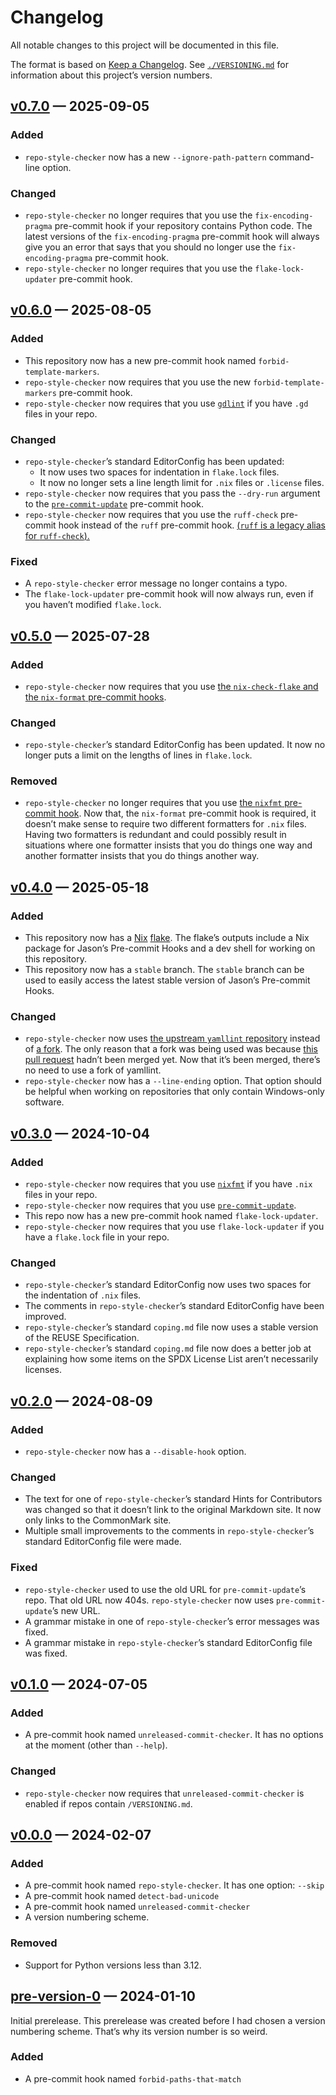 <!--
SPDX-License-Identifier: CC0-1.0
SPDX-FileCopyrightText: 2024 Jason Yundt <jason@jasonyundt.email>
-->

# Changelog

All notable changes to this project will be documented in this file.

The format is based on
[Keep a Changelog](https://keepachangelog.com/en/1.1.0/). See
[`./VERSIONING.md`](./VERSIONING.md) for information about this
project’s version numbers.

## [v0.7.0] — 2025-09-05

### Added

- `repo-style-checker` now has a new `--ignore-path-pattern`
command-line option.

### Changed

- `repo-style-checker` no longer requires that you use the
`fix-encoding-pragma` pre-commit hook if your repository contains
Python code. The latest versions of the `fix-encoding-pragma` pre-commit
hook will always give you an error that says that you should no longer
use the `fix-encoding-pragma` pre-commit hook.
- `repo-style-checker` no longer requires that you use the
`flake-lock-updater` pre-commit hook.

## [v0.6.0] — 2025-08-05

### Added

- This repository now has a new pre-commit hook named
`forbid-template-markers`.
- `repo-style-checker` now requires that you use the new
`forbid-template-markers` pre-commit hook.
- `repo-style-checker` now requires that you use [`gdlint`] if you have
`.gd` files in your repo.

### Changed

- `repo-style-checker`’s standard EditorConfig has been updated:
    - It now uses two spaces for indentation in `flake.lock` files.
    - It now no longer sets a line length limit for `.nix` files or
    `.license` files.
- `repo-style-checker` now requires that you pass the `--dry-run`
argument to the  [`pre-commit-update`] pre-commit hook.
- `repo-style-checker` now requires that you use the `ruff-check`
pre-commit hook instead of the `ruff` pre-commit hook. [(`ruff` is a
legacy alias for `ruff-check`).][legacy alias]

### Fixed

- A `repo-style-checker` error message no longer contains a typo.
- The `flake-lock-updater` pre-commit hook will now always run, even if
you haven’t modified `flake.lock`.

## [v0.5.0] — 2025-07-28

### Added

- `repo-style-checker` now requires that you use [the
`nix-check-flake` and the `nix-format` pre-commit
hooks](https://codeberg.org/hxr404/nix-pre-commit-hooks).

### Changed

- `repo-style-checker`’s standard EditorConfig has been updated. It now
no longer puts a limit on the lengths of lines in `flake.lock`.

### Removed

- `repo-style-checker` no longer requires that you use [the `nixfmt`
pre-commit hook](https://github.com/NixOS/nixfmt). Now that, the
`nix-format` pre-commit hook is required, it doesn’t make sense to
require two different formatters for `.nix` files. Having two formatters
is redundant and could possibly result in situations where one formatter
insists that you do things one way and another formatter insists that
you do things another way.

## [v0.4.0] — 2025-05-18

### Added

- This repository now has a [Nix](https://nix.dev)
[flake](https://nix.dev/concepts/flakes). The flake’s outputs include a
Nix package for Jason’s Pre-commit Hooks and a dev shell for working on
this repository.
- This repository now has a `stable` branch. The `stable` branch can be
used to easily access the latest stable version of Jason’s Pre-commit
Hooks.

### Changed

- `repo-style-checker` now uses [the upstream `yamllint`
repository](https://github.com/adrienverge/yamllint) instead of [a
fork](https://github.com/Jayman2000/yamllint-pr). The only reason that a
fork was being used was because [this pull
request](https://github.com/adrienverge/yamllint/pull/630) hadn’t been
merged yet. Now that it’s been merged, there’s no need to use a fork of
yamllint.
- `repo-style-checker` now has a `--line-ending` option. That option
should be helpful when working on repositories that only contain
Windows-only software.

## [v0.3.0] — 2024-10-04

### Added

- `repo-style-checker` now requires that you use
[`nixfmt`](https://github.com/NixOS/nixfmt) if you have `.nix` files in
your repo.
- `repo-style-checker` now requires that you use [`pre-commit-update`].
- This repo now has a new pre-commit hook named `flake-lock-updater`.
- `repo-style-checker` now requires that you use `flake-lock-updater` if
you have a `flake.lock` file in your repo.

### Changed

- `repo-style-checker`’s standard EditorConfig now uses two spaces for
the indentation of `.nix` files.
- The comments in `repo-style-checker`’s standard EditorConfig have been
improved.
- `repo-style-checker`’s standard `coping.md` file now uses a stable
version of the REUSE Specification.
- `repo-style-checker`’s standard `coping.md` file now does a better job
at explaining how some items on the SPDX License List aren’t necessarily
licenses.

## [v0.2.0] — 2024-08-09

### Added

- `repo-style-checker` now has a `--disable-hook` option.

### Changed

- The text for one of `repo-style-checker`’s standard Hints for
Contributors was changed so that it doesn’t link to the original
Markdown site. It now only links to the CommonMark site.
- Multiple small improvements to the comments in `repo-style-checker`’s
standard EditorConfig file were made.

### Fixed

- `repo-style-checker` used to use the old URL for `pre-commit-update`’s
repo. That old URL now 404s. `repo-style-checker` now uses
`pre-commit-update`’s new URL.
- A grammar mistake in one of `repo-style-checker`’s error messages was
fixed.
- A grammar mistake in `repo-style-checker`’s standard EditorConfig file
was fixed.

## [v0.1.0] — 2024-07-05

### Added

- A pre-commit hook named `unreleased-commit-checker`. It has no options
at the moment (other than `--help`).

### Changed

- `repo-style-checker` now requires that `unreleased-commit-checker` is
enabled if repos contain `/VERSIONING.md`.

## [v0.0.0] — 2024-02-07

### Added

- A pre-commit hook named `repo-style-checker`. It has one option:
`--skip`
- A pre-commit hook named `detect-bad-unicode`
- A pre-commit hook named `unreleased-commit-checker`
- A version numbering scheme.

### Removed

- Support for Python versions less than 3.12.

## [pre-version-0] — 2024-01-10

Initial prerelease. This prerelease was created before I had chosen a
version numbering scheme. That’s why its version number is so weird.

### Added

- A pre-commit hook named `forbid-paths-that-match`

<!--
editorconfig-checker-disable
-->
[v0.7.0]: https://github.com/Jayman2000/jasons-pre-commit-hooks/releases/tag/v0.7.0
[v0.6.0]: https://github.com/Jayman2000/jasons-pre-commit-hooks/releases/tag/v0.6.0
[v0.5.0]: https://github.com/Jayman2000/jasons-pre-commit-hooks/releases/tag/v0.5.0
[v0.4.0]: https://github.com/Jayman2000/jasons-pre-commit-hooks/releases/tag/v0.4.0
[v0.3.0]: https://github.com/Jayman2000/jasons-pre-commit-hooks/releases/tag/v0.3.0
[v0.2.0]: https://github.com/Jayman2000/jasons-pre-commit-hooks/releases/tag/v0.2.0
[v0.1.0]: https://github.com/Jayman2000/jasons-pre-commit-hooks/releases/tag/v0.1.0
[v0.0.0]: https://github.com/Jayman2000/jasons-pre-commit-hooks/releases/tag/v0.0.0
[pre-version-0]: https://github.com/Jayman2000/jasons-pre-commit-hooks/releases/tag/pre-version-0

[`gdlint`]: https://github.com/Scony/godot-gdscript-toolkit/blob/b1bcaa19612ccb94049251302b216e5e48b46e66/.pre-commit-hooks.yaml#L1
[`pre-commit-update`]: https://gitlab.com/vojko.pribudic.foss/pre-commit-update
[legacy alias]: https://github.com/astral-sh/ruff-pre-commit/blob/4cbc74d53fe5634e58e0e65db7d28939c9cec3f7/.pre-commit-hooks.yaml#L23-L25
<!--
editorconfig-checker-enable
-->
